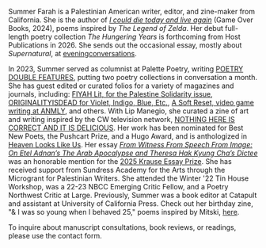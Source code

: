Summer Farah is a Palestinian American writer, editor, and zine-maker from California. She is the author of [_I could die today and live again_](https://open-books-a-poem-emporium.myshopify.com/collections/workshops-4-gaza-bookstore/products/w4g-farah-summer-i-could-die-today-live-again) (Game Over Books, 2024), poems inspired by  _The Legend of Zelda_. Her debut full-length poetry collection _The Hungering Years_ is forthcoming from Host Publications in 2026. She sends out the occasional essay, mostly about _Supernatural_, at [eveningconversations](https://eveningconversations.substack.com/).

In 2023, Summer served as columnist at Palette Poetry, writing [POETRY DOUBLE FEATURES](https://www.palettepoetry.com/columns/poetry-double-features/), putting two poetry collections in conversation a month. She has guest edited or curated folios for a variety of magazines and journals, including: [FIYAH Lit, for the Palestine Solidarity issue](https://www.fiyahlitmag.com/the-palestine-solidarity-issue/), [ORIGINALITYISDEAD for Violet, Indigo, Blue, Etc.](https://violetindigoblueetc.com/originalityisdead/), [A Soft Reset, video game writing at ANMLY](https://anmly.org/ap37-a-soft-reset-queer-writers-of-color-on-video-games/), and others. With Lip Manegio, she curated a zine of art and writing inspired by the CW television network, [NOTHING HERE IS CORRECT AND IT IS DELICIOUS](https://www.gingerbug.press/shop/nothing-here-is-correct-and-it-is-delicious-pre-orders). Her work has been nominated for Best New Poets, the Pushcart Prize, and a Hugo Award, and is anthologized in [Heaven Looks Like Us](https://www.haymarketbooks.org/books/2527-heaven-looks-like-us). Her essay [_From Witness From Speech From Image: On Etel Adnan’s The Arab Apocalypse and Theresa Hak Kyung Cha’s Dictee_](https://www.poetrynw.org/from-witness-from-speech-from-image/) was an honorable mention for the  [2025 Krause Essay Prize](https://english.uiowa.edu/news/2025/05/sarah-aziza-years-2025-krause-essay-prize-winner). She has received support from Sundress Academy for the Arts through the Microgrant for Palestinian Writers. She attended the Winter '22 Tin House Workshop, was a 22-23 NBCC Emerging Critic Fellow, and a Poetry Northwest Critic at Large. Previously, Summer was a book editor at Catapult and assistant at University of California Press. Check out her birthday zine, "& I was so young when I behaved 25," poems inspired by Mitski, [here](https://ko-fi.com/summabis/shop). 

To inquire about manuscript consultations, book reviews, or readings, please use the contact form. 
